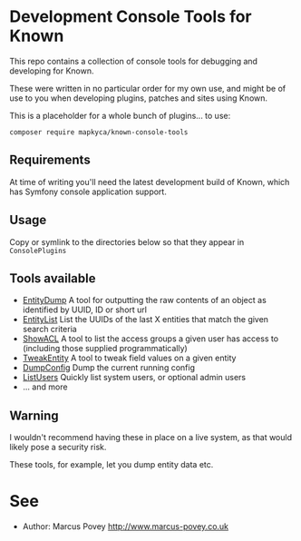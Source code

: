# Development Console Tools for Known

This repo contains a collection of console tools for debugging and developing for Known.

These were written in no particular order for my own use, and might be of use to you when 
developing plugins, patches and sites using Known.

This is a placeholder for a whole bunch of plugins... to use:

```
composer require mapkyca/known-console-tools
```

## Requirements

At time of writing you'll need the latest development build of Known, which has Symfony console
application support.

## Usage

Copy or symlink to the directories below so that they appear in ```ConsolePlugins```

## Tools available

* [EntityDump](https://github.com/mapkyca/console-entitydump) A tool for outputting the raw contents of an object as identified by UUID, ID or short url
* [EntityList](https://github.com/mapkyca/console-entitylist) List the UUIDs of the last X entities that match the given search criteria
* [ShowACL](https://github.com/mapkyca/console-showacl) A tool to list the access groups a given user has access to (including those supplied programmatically)
* [TweakEntity](https://github.com/mapkyca/console-tweakentity) A tool to tweak field values on a given entity
* [DumpConfig](https://github.com/mapkyca/console-dumpconfig) Dump the current running config
* [ListUsers](https://github.com/mapkyca/console-listusers) Quickly list system users, or optional admin users
* ... and more


## Warning

I wouldn't recommend having these in place on a live system, as that would likely pose a security risk.

These tools, for example, let you dump entity data etc.

# See

* Author: Marcus Povey http://www.marcus-povey.co.uk

